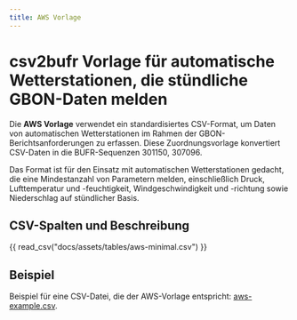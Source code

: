 ```yaml
---
title: AWS Vorlage
---
```


# csv2bufr Vorlage für automatische Wetterstationen, die stündliche GBON-Daten melden

Die **AWS Vorlage** verwendet ein standardisiertes CSV-Format, um Daten von automatischen Wetterstationen im Rahmen der GBON-Berichtsanforderungen zu erfassen. Diese Zuordnungsvorlage konvertiert CSV-Daten in die BUFR-Sequenzen 301150, 307096.

Das Format ist für den Einsatz mit automatischen Wetterstationen gedacht, die eine Mindestanzahl von Parametern melden, einschließlich Druck, Lufttemperatur und -feuchtigkeit, Windgeschwindigkeit und -richtung sowie Niederschlag auf stündlicher Basis.

## CSV-Spalten und Beschreibung

{{ read_csv("docs/assets/tables/aws-minimal.csv") }}

## Beispiel

Beispiel für eine CSV-Datei, die der AWS-Vorlage entspricht: [aws-example.csv](/sample-data/aws-example.csv).